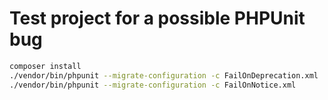 # Test project for a possible PHPUnit bug

```bash
composer install
./vendor/bin/phpunit --migrate-configuration -c FailOnDeprecation.xml
./vendor/bin/phpunit --migrate-configuration -c FailOnNotice.xml
```